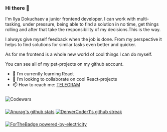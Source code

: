 ### Hi there 👋
I'm Ilya Dokuchaev a junior frontend developer. I can work with multi-tasking, under pressure, being able to find a solution in no time, get things rolling and after that take the responsibility of my decisions.This is the way.

I always give myself feedback when the job is done. From my perspective it helps to find solutions for similar tasks even better and quicker. 

As for me frontend is a whole new world of cool things I can do myself.

You can see all of my pet-projects on my github account.

- 🌱 I’m currently learning React
- 👯 I’m looking to collaborate on cool React-projects
- 📫 How to reach me: [TELEGRAM](https://t.me/pursimies)
###
![Codewars](https://www.codewars.com/users/Ilya-Dokuchaev/badges/large)
###
[![Anurag's github stats](https://github-readme-stats.vercel.app/api?username=Ilya-Dokuchaev&theme=default)](https://github.com/anuraghazra/github-readme-stats)
[![DenverCoder1's github streak](https://github-readme-streak-stats.herokuapp.com/?user=Ilya-Dokuchaev&theme=default)](https://github.com/DenverCoder1/github-readme-streak-stats)

###
[![ForTheBadge powered-by-electricity](http://ForTheBadge.com/images/badges/powered-by-electricity.svg)](http://ForTheBadge.com)




<!--
**Ilya-Dokuchaev/Ilya-Dokuchaev** is a ✨ _special_ ✨ repository because its `README.md` (this file) appears on your GitHub profile.

Here are some ideas to get you started:

- 🔭 I’m currently working on ...
- 🌱 I’m currently learning ...
- 👯 I’m looking to collaborate on ...
- 🤔 I’m looking for help with ...
- 💬 Ask me about ...
- 📫 How to reach me: ...
- 😄 Pronouns: ...
- ⚡ Fun fact: ...
-->
